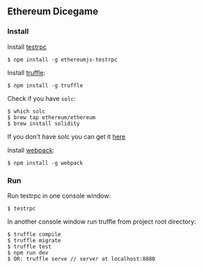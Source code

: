 ## Ethereum Dicegame 

### Install

Install [testrpc](https://github.com/ethereumjs/testrpc)

```
$ npm install -g ethereumjs-testrpc
```

Install [truffle](https://github.com/consensys/truffle):

```
$ npm install -g truffle 
```

Check if you have `solc`:      
```
$ which solc
$ brew tap ethereum/ethereum
$ brew install solidity
```
If you don't have solc you can get it [here](https://github.com/ethereum/go-ethereum/wiki/Contract-Tutorial#using-an-online-compiler)

Install [webpack](https://webpack.github.io/):
```
$ npm install -g webpack
```
### Run

Run testrpc in one console window:

```
$ testrpc
```
In another console window run truffle from project root directory:

```
$ truffle compile
$ truffle migrate
$ truffle test
$ npm run dev
$ OR: truffle serve // server at localhost:8080
```
